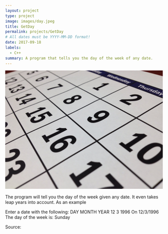 ```yaml
---
layout: project
type: project
image: images/day.jpeg
title: GetDay
permalink: projects/GetDay
# All dates must be YYYY-MM-DD format!
date: 2017-09-18
labels:
  - C++
summary: A program that tells you the day of the week of any date.
---
```


<img class="ui image" src="https://github.com/nicolas-lum/nicolas-lum.github.io/blob/master/images/day.jpeg">

The program will tell you the day of the week given any date. It even takes leap years into account.
As an example

Enter a date with the following: DAY MONTH YEAR 
12 3 1996
On 12/3/1996 The day of the week is: Sunday


Source: <a href="https://github.com/nicolas-lum/GetDay"><i class="small github icon ">

